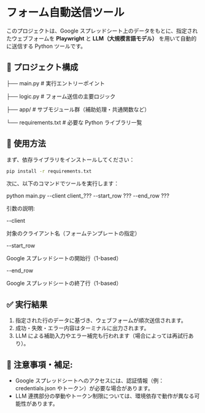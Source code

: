 # フォーム自動送信ツール

このプロジェクトは、Google スプレッドシート上のデータをもとに、指定されたウェブフォームを **Playwright** と **LLM（大規模言語モデル）** を用いて自動的に送信する Python ツールです。

## 📁 プロジェクト構成

├── main.py            # 実行エントリーポイント

├── logic.py           # フォーム送信の主要ロジック

├── app/               # サブモジュール群（補助処理・共通関数など）

└── requirements.txt   # 必要な Python ライブラリ一覧

## 🚀 使用方法

まず、依存ライブラリをインストールしてください：

```bash
pip install -r requirements.txt
```

次に、以下のコマンドでツールを実行します：

python main.py --client client_??? --start_row ??? --end_row ???

引数の説明:

--client

対象のクライアント名（フォームテンプレートの指定）

--start_row

Google スプレッドシートの開始行（1-based）

--end_row

Google スプレッドシートの終了行（1-based）

## ✅ 実行結果

1. 指定された行のデータに基づき、ウェブフォームが順次送信されます。
2. 成功・失敗・エラー内容はターミナルに出力されます。
3. LLM による補助入力やエラー補完も行われます（場合によっては再試行あり）。

## 🧠 注意事項・補足:

- Google スプレッドシートへのアクセスには、認証情報（例：credentials.json やトークン）が必要な場合があります。
- LLM 連携部分の挙動やトークン制限については、環境依存で動作が異なる可能性があります。